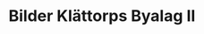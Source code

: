 ---
description: Under 80-talet sammanställde Britt Lindblad bilder i tre fotoalbum på vår by. Detta är det andra albumet. Tusen tack till Eva Ahrenstedt(Klättorp 116) för bilderna! Klicka på en bild för att se bildtext.
featured_image: ZO.jpg
keywords: [Historia, By, Hembygd, Hantverksby]
title: Bilder Klättorps Byalag II
#type: gallery
sort_by: Name
weight: 1
# menus: "main"
# list pages require at least one image to be displayed.
---